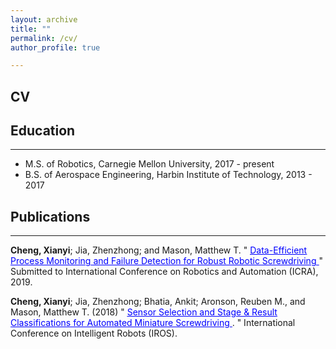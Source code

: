 ```yaml
---
layout: archive
title: ""
permalink: /cv/
author_profile: true

---
```

CV
------
## Education
-------
* M.S. of Robotics, Carnegie Mellon University, 2017 - present
* B.S. of Aerospace Engineering, Harbin Institute of Technology, 2013 - 2017

## Publications
--------

**Cheng, Xianyi**; Jia, Zhenzhong; and Mason, Matthew T. " [<span style="color:blue; text-decoration:underline"> Data-Efficient  Process  Monitoring  and  Failure  Detection for  Robust  Robotic  Screwdriving </span>](https://captaincabbage.github.io/files/cheng_icra19.pdf) " Submitted to International Conference on Robotics and Automation (ICRA), 2019.

**Cheng, Xianyi**; Jia, Zhenzhong; Bhatia, Ankit; Aronson, Reuben M., and Mason, Matthew T. (2018) " [<span style="color:blue; text-decoration:underline"> Sensor Selection and Stage & Result Classifications for Automated Miniature Screwdriving </span>](https://captaincabbage.github.io/files/cheng_iros18.pdf). " International Conference on Intelligent Robots (IROS).
